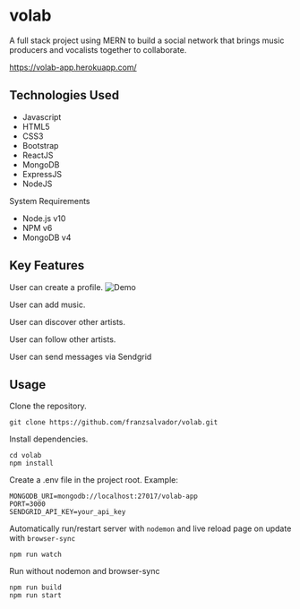 # volab
A full stack project using MERN to build a social network that brings music producers and vocalists together to collaborate.

https://volab-app.herokuapp.com/

## Technologies Used
- Javascript
- HTML5
- CSS3
- Bootstrap
- ReactJS
- MongoDB
- ExpressJS
- NodeJS

System Requirements
- Node.js v10
- NPM v6
- MongoDB v4

## Key Features
User can create a profile.
![Demo](https://media.giphy.com/media/U7vgFvhEXpxPg5Mkb0/giphy.gif)

User can add music.

User can discover other artists.

User can follow other artists.

User can send messages via Sendgrid

## Usage

<!-- ### Create, edit, practice, study and record failed and correct attempts.
![Demo](flash1.gif) -->

Clone the repository.
```
git clone https://github.com/franzsalvador/volab.git
```

Install dependencies.
```
cd volab
npm install
```
Create a .env file in the project root. Example:
```
MONGODB_URI=mongodb://localhost:27017/volab-app
PORT=3000
SENDGRID_API_KEY=your_api_key
```
Automatically run/restart server with `nodemon` and live reload page on update with `browser-sync`
```
npm run watch
```
Run without nodemon and browser-sync
```
npm run build
npm run start
